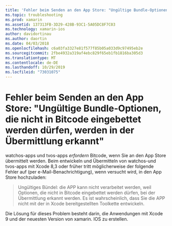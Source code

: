 ```yaml
---
title: 'Fehler beim Senden an den App Store: "Ungültige Bundle-Optionen, die nicht in Bitcode eingebettet werden dürfen, werden in der Übermittlung erkannt"'
ms.topic: troubleshooting
ms.prod: xamarin
ms.assetid: 137313FB-3D29-428B-93C1-5A05DC8F7C03
ms.technology: xamarin-ios
author: davidortinau
ms.author: daortin
ms.date: 04/03/2018
ms.openlocfilehash: c6a03fa3327e81f577f85b05a033d9c97495eb2e
ms.sourcegitcommit: 2fbe4932a319af4ebc829f65eb1fb1816ba305d3
ms.translationtype: MT
ms.contentlocale: de-DE
ms.lasthandoff: 10/29/2019
ms.locfileid: "73031075"
---
```

# <a name="error-when-submitting-to-app-store-invalid-bundle---options-not-allowed-to-be-embedded-in-bitcode-are-detected-in-the-submission"></a>Fehler beim Senden an den App Store: "Ungültige Bundle-Optionen, die nicht in Bitcode eingebettet werden dürfen, werden in der Übermittlung erkannt"

watchos-apps und tvos-apps _erfordern_ Bitcode, wenn Sie an den App Store übermittelt werden. Beim entwickeln und Übermitteln von watchos-und tvos-apps mit Xcode 8,3 oder früher tritt möglicherweise der folgende Fehler auf (per e-Mail-Benachrichtigung), wenn versucht wird, in den App Store hochzuladen:

>Ungültiges Bündel: die APP kann nicht verarbeitet werden, weil Optionen, die nicht in Bitcode eingebettet werden dürfen, bei der Übermittlung erkannt werden. Es ist wahrscheinlich, dass Sie die APP nicht mit der in Xcode bereitgestellten Toolkette entwickeln.

Die Lösung für dieses Problem besteht darin, die Anwendungen mit Xcode 9 und der neuesten Version von xamarin. IOS zu erstellen.
